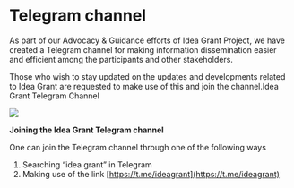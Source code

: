 # Telegram channel

As part of our Advocacy & Guidance efforts of Idea Grant Project, we have created a Telegram channel for making information dissemination easier and efficient among the participants and other stakeholders.

Those who wish to stay updated on the updates and developments related to Idea Grant are requested to make use of this and join the channel.Idea Grant Telegram Channel

![](https://cdn-images-1.medium.com/max/533/1*tXFVG5ReB55Gby9OPIs6-A.png)

**Joining the Idea Grant Telegram channel**

One can join the Telegram channel through one of the following ways

1. Searching “idea grant” in Telegram
2. Making use of the link [https://t.me/ideagrant](https://t.me/ideagrant)

